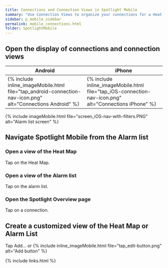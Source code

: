 ```yaml
---
title: Connections and Connection Views in Spotlight Mobile
summary: "Use Connection Views to organize your connections for a Heat Map or Alarm List. Show the monitored databases, instances and servers in your enterprise."
sidebar: p_mobile_sidebar
permalink: mobile_connections.html
folder: SpotlightMobile
---
```



## Open the display of connections and connection views


Android | iPhone
--------|-------
{% include inline_imageMobile.html file="tap_android-connection-nav-icon.png" alt="Connections Android" %} | {% include inline_imageMobile.html file="tap_iOS-connection-nav-icon.png" alt="Connections iPhone" %}


{% include imageMobile.html file="screen_iOS-nav-with-filters.PNG" alt="Alarm list screen" %}

## Navigate Spotlight Mobile from the Alarm list

### Open a view of the Heat Map

Tap on the Heat Map.

### Open a view of the Alarm list

Tap on the alarm list.

### Open the Spotlight Overview page

Tap on a connection.

## Create a customized view of the Heat Map or Alarm List

Tap Add... or {% include inline_imageMobile.html file="tap_edit-button.png" alt="Add button" %}

{% include links.html %}
